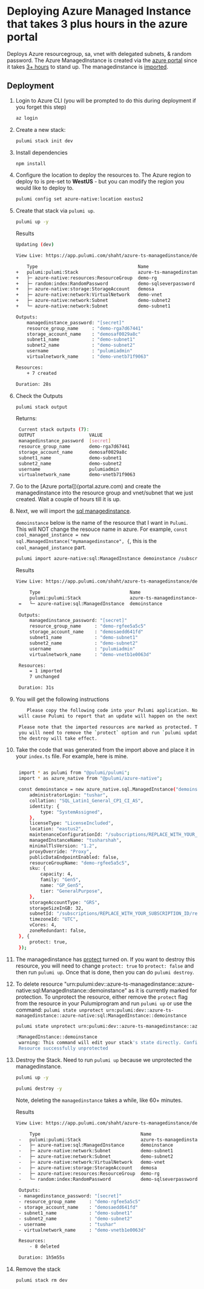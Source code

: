 # Deploying Azure Managed Instance that takes 3 plus hours in the azure portal

Deploys Azure resourcegroup, sa, vnet with delegated subnets, & random password. The Azure ManagedInstance is created via the [azure portal](portal.azure.com) since it takes [3+ hours](images/sqlmanagedinstance_creation_time.png) to stand up. The managedinstance is [imported](https://www.pulumi.com/registry/packages/azure-native/api-docs/sql/managedinstance/#import).

## Deployment

1. Login to Azure CLI (you will be prompted to do this during deployment if you forget this step)

    ```bash
    az login
    ```

1. Create a new stack:

    ```bash
    pulumi stack init dev
    ```
1. Install dependencies
    ```bash
    npm install
    ```
1. Configure the location to deploy the resources to.  The Azure region to deploy to is pre-set to **WestUS** - but you can modify the region you would like to deploy to.

    ```bash
    pulumi config set azure-native:location eastus2
    ```
1. Create that stack via `pulumi up`.
    ```bash
    pulumi up -y
    ```

    Results

    ```bash
    Updating (dev)

    View Live: https://app.pulumi.com/shaht/azure-ts-managedinstance/dev/updates/25

        Type                                     Name                          Status      
    +   pulumi:pulumi:Stack                      azure-ts-managedinstance-dev  created     
    +   ├─ azure-native:resources:ResourceGroup  demo-rg                       created     
    +   ├─ random:index:RandomPassword           demo-sqlseverpassword         created     
    +   ├─ azure-native:storage:StorageAccount   demosa                        created     
    +   ├─ azure-native:network:VirtualNetwork   demo-vnet                     created     
    +   ├─ azure-native:network:Subnet           demo-subnet2                  created     
    +   └─ azure-native:network:Subnet           demo-subnet1                  created     
    
    Outputs:
        managedinstance_password: "[secret]"
        resource_group_name     : "demo-rga7d67441"
        storage_account_name    : "demosaf0029a8c"
        subnet1_name            : "demo-subnet1"
        subnet2_name            : "demo-subnet2"
        username                : "pulumiadmin"
        virtualnetwork_name     : "demo-vnetb71f9063"

    Resources:
        + 7 created

    Duration: 28s

1. Check the Outputs
   ```bash
   pulumi stack output
   ```

   Returns:
   ```bash
    Current stack outputs (7):
    OUTPUT                    VALUE
    managedinstance_password  [secret]
    resource_group_name       demo-rga7d67441
    storage_account_name      demosaf0029a8c
    subnet1_name              demo-subnet1
    subnet2_name              demo-subnet2
    username                  pulumiadmin
    virtualnetwork_name       demo-vnetb71f9063
   ```

1. Go to the [Azure portal])(portal.azure.com) and create the managedinstance into the resource group and vnet/subnet that we just created.  Wait a couple
of hours till it is up.

1. Next, we will import the [sql managedinstance](https://www.pulumi.com/registry/packages/azure-native/api-docs/sql/managedinstance/#import).

   `demoinstance` below is the name of the resource that I want in `Pulumi`.  This will NOT change the resouce name in azure.
   For example, `const cool_managed_instance = new sql.ManagedInstance("mymanagedinstance", {`, this is the `cool_managed_instance` part.

   ```bash
   pulumi import azure-native:sql:ManagedInstance demoinstance /subscriptions/REPLACE_WITH_YOUR_SUBSCRIPTION_ID/resourceGroups/demo-rgfee5a5c5/providers/Microsoft.Sql/managedInstances/mymanagedinstance123
   ```

   Results
   ```bash
   View Live: https://app.pulumi.com/shaht/azure-ts-managedinstance/dev/updates/20

        Type                                 Name                          Status       
        pulumi:pulumi:Stack                  azure-ts-managedinstance-dev               
    =   └─ azure-native:sql:ManagedInstance  demoinstance                  imported     
    
    Outputs:
        managedinstance_password: "[secret]"
        resource_group_name     : "demo-rgfee5a5c5"
        storage_account_name    : "demosaedd641fd"
        subnet1_name            : "demo-subnet1"
        subnet2_name            : "demo-subnet2"
        username                : "pulumiadmin"
        virtualnetwork_name     : "demo-vnetb1e0063d"

    Resources:
        = 1 imported
        7 unchanged

    Duration: 31s
   ```

1. You will get the following instructions
   ```bash
       Please copy the following code into your Pulumi application. Not doing so
    will cause Pulumi to report that an update will happen on the next update command.

    Please note that the imported resources are marked as protected. To destroy them
    you will need to remove the `protect` option and run `pulumi update` *before*
    the destroy will take effect.
   ```

1. Take the code that was generated from the import above and place it in your `index.ts` file. For example, here is mine.
   ```bash

    import * as pulumi from "@pulumi/pulumi";
    import * as azure_native from "@pulumi/azure-native";

    const demoinstance = new azure_native.sql.ManagedInstance("demoinstance", {
        administratorLogin: "tushar",
        collation: "SQL_Latin1_General_CP1_CI_AS",
        identity: {
            type: "SystemAssigned",
        },
        licenseType: "LicenseIncluded",
        location: "eastus2",
        maintenanceConfigurationId: "/subscriptions/REPLACE_WITH_YOUR_SUBSCRIPTION_ID/providers/Microsoft.Maintenance/publicMaintenanceConfigurations/SQL_Default",
        managedInstanceName: "tusharshah",
        minimalTlsVersion: "1.2",
        proxyOverride: "Proxy",
        publicDataEndpointEnabled: false,
        resourceGroupName: "demo-rgfee5a5c5",
        sku: {
            capacity: 4,
            family: "Gen5",
            name: "GP_Gen5",
            tier: "GeneralPurpose",
        },
        storageAccountType: "GRS",
        storageSizeInGB: 32,
        subnetId: "/subscriptions/REPLACE_WITH_YOUR_SUBSCRIPTION_ID/resourceGroups/demo-rgfee5a5c5/providers/Microsoft.Network/virtualNetworks/demo-vnetb1e0063d/subnets/demo-subnet2",
        timezoneId: "UTC",
        vCores: 4,
        zoneRedundant: false,
    }, {
        protect: true,
    });
   ```

1. The managedinstance has [protect](https://www.pulumi.com/docs/intro/concepts/resources/#protect) turned on.  If you want to destroy this resource, you
will need to change `protect: true` to `protect: false` and then run `pulumi up`.  Once that is done, then you can do `pulumi destroy`.

1. To delete resource "urn:pulumi:dev::azure-ts-managedinstance::azure-native:sql:ManagedInstance::demoinstance"
    as it is currently marked for protection. To unprotect the resource, either remove the `protect` flag from the resource in your Pulumiprogram and run `pulumi up` or use the command:
    `pulumi state unprotect urn:pulumi:dev::azure-ts-managedinstance::azure-native:sql:ManagedInstance::demoinstance`

   ```bash
   pulumi state unprotect urn:pulumi:dev::azure-ts-managedinstance::azure-native:sql:ManagedInstance::demoinstance
   ```

   ```bash
   :ManagedInstance::demoinstance
    warning: This command will edit your stack's state directly. Confirm? Yes
    Resource successfully unprotected
    ```

1. Destroy the Stack.  Need to run `pulumi up` because we unprotected the managedinstance.
   ```bash
   pulumi up -y
   ```

   ```bash
   pulumi destroy -y
   ```
   Note, deleting the `managedinstance` takes a while, like 60+ minutes.

   Results
   ```bash
   View Live: https://app.pulumi.com/shaht/azure-ts-managedinstance/dev/updates/24

        Type                                     Name                          Status      
    -   pulumi:pulumi:Stack                      azure-ts-managedinstance-dev  deleted     
    -   ├─ azure-native:sql:ManagedInstance      demoinstance                  deleted     
    -   ├─ azure-native:network:Subnet           demo-subnet1                  deleted     
    -   ├─ azure-native:network:Subnet           demo-subnet2                  deleted     
    -   ├─ azure-native:network:VirtualNetwork   demo-vnet                     deleted     
    -   ├─ azure-native:storage:StorageAccount   demosa                        deleted     
    -   ├─ azure-native:resources:ResourceGroup  demo-rg                       deleted     
    -   └─ random:index:RandomPassword           demo-sqlseverpassword         deleted     
    
    Outputs:
    - managedinstance_password: "[secret]"
    - resource_group_name     : "demo-rgfee5a5c5"
    - storage_account_name    : "demosaedd641fd"
    - subnet1_name            : "demo-subnet1"
    - subnet2_name            : "demo-subnet2"
    - username                : "tushar"
    - virtualnetwork_name     : "demo-vnetb1e0063d"

    Resources:
        - 8 deleted

    Duration: 1h5m55s
    ```

1. Remove the stack
   ```bash
   pulumi stack rm dev
   ```